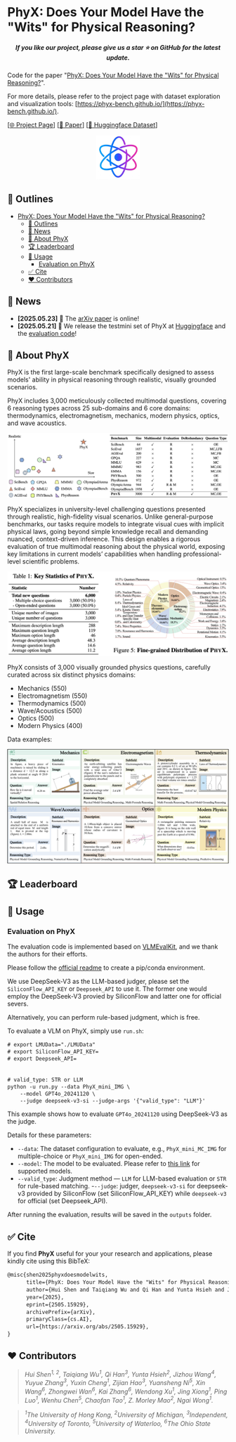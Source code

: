 # PhyX: Does Your Model Have the "Wits" for Physical Reasoning?
<h5 align="center"> If you like our project, please give us a star ⭐ on GitHub for the latest update.</h5>

Code for the paper "[PhyX: Does Your Model Have the "Wits" for Physical Reasoning?](https://huggingface.co/datasets/Cloudriver/PhyX)".

For more details, please refer to the project page with dataset exploration and visualization tools: [https://phyx-bench.github.io/](https://phyx-bench.github.io/).

[[🌐 Project Page](https://phyx-bench.github.io/)] [[📖 Paper](https://arxiv.org/abs/2505.15929)] [[🤗 Huggingface Dataset](https://huggingface.co/datasets/Cloudriver/PhyX)]

<p align="center">
    <img src="assets/PhyX_Logo.png" width="20%"> <br>
</p>

## 📖 Outlines
- [PhyX: Does Your Model Have the "Wits" for Physical Reasoning?](#phyx-does-your-model-have-the-wits-for-physical-reasoning)
  - [📖 Outlines](#-outlines)
  - [🔔 News](#-news)
  - [📝 About PhyX](#-about-phyx)
  - [🏆 Leaderboard](#-leaderboard)
  - [🔮 Usage](#-usage)
    - [Evaluation on PhyX](#evaluation-on-phyx)
  - [✅ Cite](#-cite)
  - [❤️ Contributors](#️-contributors)

## 🔔 News
- **[2025.05.23]** 🚀 The [arXiv paper](https://arxiv.org/abs/2505.15929) is online!
- **[2025.05.21]** 🚀 We release the testmini set of PhyX at [Huggingface](https://huggingface.co/datasets/Cloudriver/PhyX) and the [evaluation code](https://github.com/NastyMarcus/PhyX)!


## 📝 About PhyX

PhyX is the first large-scale benchmark specifically designed to assess models' ability in physical reasoning through realistic, visually grounded scenarios.

PhyX includes 3,000 meticulously collected multimodal questions, covering 6 reasoning types across 25 sub-domains and 6 core domains: thermodynamics, electromagnetism, mechanics, modern physics, optics, and wave acoustics.

![Sample](assets/data_stat.png)

PhyX specializes in university-level challenging questions presented through realistic, high-fidelity visual scenarios. Unlike general-purpose benchmarks, our tasks require models to integrate visual cues with implicit physical laws, going beyond simple knowledge recall and demanding nuanced, context-driven inference. This design enables a rigorous evaluation of true multimodal reasoning about the physical world, exposing key limitations in current models’ capabilities when handling professional-level scientific problems.

![Sample](assets/data_dis.png)

PhyX consists of 3,000 visually grounded physics questions, carefully curated across six distinct physics domains:
- Mechanics (550)
- Electromagnetism (550)
- Thermodynamics (500)
- Wave/Acoustics (500)
- Optics (500)
- Modern Physics (400)

Data examples:

![Sample](assets/data_sample.png)

## 🏆 Leaderboard


## 🔮 Usage

### Evaluation on PhyX

The evaluation code is implemented based on [VLMEvalKit](https://github.com/open-compass/VLMEvalKit), and we thank the authors for their efforts.

Please follow the [official readme](README_vlmeval.md) to create a pip/conda environment.

We use DeepSeek-V3 as the LLM-based judger, please set the `SiliconFlow_API_KEY` or `Deepseek_API` to use it.
The former one would employ the DeepSeek-V3 provied by SiliconFlow and latter one for official severs.

Alternatively, you can perform rule-based judgment, which is free.

To evaluate a VLM on PhyX, simply use `run.sh`:


```
# export LMUData="./LMUData"
# export SiliconFlow_API_KEY= 
# export Deepseek_API=


# valid_type: STR or LLM
python -u run.py --data PhyX_mini_IMG \
    --model GPT4o_20241120 \
    --judge deepseek-v3-si --judge-args '{"valid_type": "LLM"}'

```

This example shows how to evaluate `GPT4o_20241120` using DeepSeek-V3 as the judge.

Details for these parameters:

- `--data`: The dataset configuration to evaluate, e.g., `PhyX_mini_MC_IMG` for multiple-choice or `PhyX_mini_IMG` for open-ended.
- `--model`: The model to be evaluated. Please refer to [this link](https://aicarrier.feishu.cn/wiki/Qp7wwSzQ9iK1Y6kNUJVcr6zTnPe?table=tblsdEpLieDoCxtb ) for supported models.
- `--valid_type`: Judgment method — `LLM` for LLM-based evaluation or `STR` for rule-based matching.
-`--judge`: judger,  `deepseek-v3-si` for deepseek-v3 provided by SiliconFlow (set SiliconFlow_API_KEY) while `deepseek-v3` for official (set Deepseek_API). 

After running the evaluation, results will be saved in the `outputs` folder.


## ✅ Cite
If you find **PhyX** useful for your your research and applications, please kindly cite using this BibTeX:

```latex
@misc{shen2025phyxdoesmodelwits,
      title={PhyX: Does Your Model Have the "Wits" for Physical Reasoning?}, 
      author={Hui Shen and Taiqiang Wu and Qi Han and Yunta Hsieh and Jizhou Wang and Yuyue Zhang and Yuxin Cheng and Zijian Hao and Yuansheng Ni and Xin Wang and Zhongwei Wan and Kai Zhang and Wendong Xu and Jing Xiong and Ping Luo and Wenhu Chen and Chaofan Tao and Zhuoqing Mao and Ngai Wong},
      year={2025},
      eprint={2505.15929},
      archivePrefix={arXiv},
      primaryClass={cs.AI},
      url={https://arxiv.org/abs/2505.15929}, 
}
```

## ❤️ Contributors
> *Hui Shen<sup>1, 2</sup>, Taiqiang Wu<sup>1</sup>, Qi Han<sup>3</sup>, Yunta Hsieh<sup>2</sup>, Jizhou Wang<sup>4</sup>, Yuyue Zhang<sup>3</sup>, Yuxin Cheng<sup>1</sup>, Zijian Hao<sup>3</sup>, Yuansheng Ni<sup>5</sup>, Xin Wang<sup>6</sup>, Zhongwei Wan<sup>6</sup>, Kai Zhang<sup>6</sup>, Wendong Xu<sup>1</sup>, Jing Xiong<sup>1</sup>, Ping Luo<sup>1</sup>, Wenhu Chen<sup>5</sup>, Chaofan Tao<sup>1</sup>, Z. Morley Mao<sup>2</sup>, Ngai Wong<sup>1</sup>.*

> *<sup>1</sup>The University of Hong Kong, <sup>2</sup>University of Michigan, <sup>3</sup>Independent, <sup>4</sup>University of Toronto, <sup>5</sup>University of Waterloo, <sup>6</sup>The Ohio State University.*